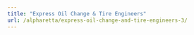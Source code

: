 ```yaml
---
title: "Express Oil Change & Tire Engineers"
url: /alpharetta/express-oil-change-and-tire-engineers-3/
---
```

